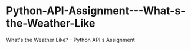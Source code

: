 # Python-API-Assignment---What-s-the-Weather-Like
What's the Weather Like? - Python API's Assignment
